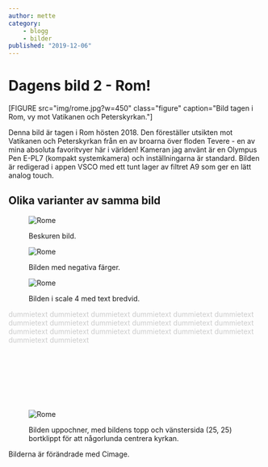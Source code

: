 ```yaml
---
author: mette
category:
    - blogg
    - bilder
published: "2019-12-06"
---
```

Dagens bild 2 - Rom!
==================================

[FIGURE src="img/rome.jpg?w=450" class="figure" caption="Bild tagen i Rom, vy mot Vatikanen och Peterskyrkan."]

Denna bild är tagen i Rom hösten 2018. Den föreställer utsikten mot Vatikanen och Peterskyrkan från en av broarna över floden Tevere - en av mina absoluta favoritvyer här i världen! Kameran jag använt är en Olympus  Pen E-PL7 (kompakt systemkamera) och inställningarna är standard. Bilden är redigerad i appen VSCO med ett tunt lager av filtret A9 som ger en lätt analog touch.

<!--more-->

Olika varianter av samma bild
-----------------------------------

<figure class="figure">
    <img src="image/rome.jpg&width=800&height=200&crop-to-fit&q=100" alt="Rome">
    <figcaption>
        <p>Beskuren bild.</p>
</figure>

<figure class="figure">
    <img src="image/rome.jpg&f=negate" alt="Rome">
    <figcaption>
        <p>Bilden med negativa färger.</p>
</figure>

<figure class="figure left w50">
    <img src="image/rome.jpg?width=387.8415&scale=4" alt="Rome">
    <figcaption>
        <p>Bilden i scale 4 med text bredvid.</p>
</figure>

<p style="color:#ccc;">dummietext dummietext dummietext dummietext dummietext dummietext dummietext dummietext dummietext dummietext dummietext dummietext dummietext dummietext dummietext dummietext dummietext dummietext dummietext dummietext </p>
<br><br><br><br><br><br>
<figure class="figure">
    <img src="image/rome.jpg&width=700&area=25,0,0,25&r=-180&q=100" alt="Rome">
    <figcaption>
        <p>Bilden uppochner, med bildens topp och vänstersida (25, 25) bortklippt för att någorlunda centrera kyrkan.</p>
</figure>


Bilderna är förändrade med Cimage.
